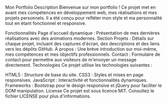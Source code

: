 Mon Portfolio
Description
Bienvenue sur mon portfolio ! Ce projet met en avant mes compétences en développement web, mes réalisations et mes projets personnels. Il a été conçu pour refléter mon style et ma personnalité tout en étant fonctionnel et responsive.

Fonctionnalités
Page d'accueil dynamique : Présentation de mes dernières réalisations avec des animations modernes.
Section Projets : Détails sur chaque projet, incluant des captures d'écran, des descriptions et des liens vers les dépôts GitHub.
À propos : Une brève introduction sur moi-même, mes compétences et mes objectifs professionnels.
Contact : Formulaire de contact pour permettre aux visiteurs de m'envoyer un message directement.
Technologies
Ce projet utilise les technologies suivantes :

HTML5 : Structure de base du site.
CSS3 : Styles et mises en page responsives.
JavaScript : Interactivité et fonctionnalités dynamiques.
Frameworks : Bootstrap pour le design responsive et jQuery pour faciliter le DOM manipulation.
License
Ce projet est sous licence MIT. Consultez le fichier LICENSE pour plus d'informations.